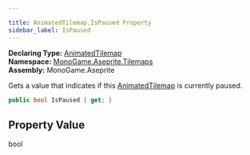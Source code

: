 ```yaml
---

title: AnimatedTilemap.IsPaused Property
sidebar_label: IsPaused
---
```

**Declaring Type:** [AnimatedTilemap](../)  
**Namespace:** [MonoGame.Aseprite.Tilemaps](../../)  
**Assembly:** MonoGame.Aseprite

Gets a value that indicates if this [AnimatedTilemap](../) is currently paused.

```csharp
public bool IsPaused { get; }
```

## Property Value

bool


